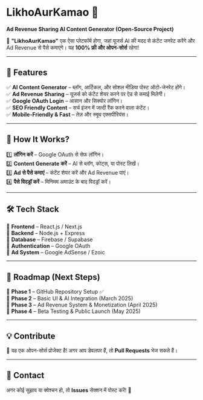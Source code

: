 # LikhoAurKamao 🚀  
**Ad Revenue Sharing AI Content Generator (Open-Source Project)**  

🌟 **"LikhoAurKamao"** एक ऐसा प्लेटफॉर्म होगा, जहां यूजर्स AI की मदद से कंटेंट जनरेट करेंगे और Ad Revenue से पैसे कमाएंगे। यह **100% फ्री और ओपन-सोर्स** रहेगा!  

---

## 📌 Features  
✅ **AI Content Generator** – ब्लॉग, आर्टिकल, और सोशल मीडिया पोस्ट ऑटो-जेनरेट होंगे।  
✅ **Ad Revenue Sharing** – यूजर्स को कंटेंट शेयर करने पर ऐड से कमाई मिलेगी।  
✅ **Google OAuth Login** – आसान और सिक्योर लॉगिन।  
✅ **SEO Friendly Content** – सर्च इंजन में जल्दी रैंक करने वाला कंटेंट।  
✅ **Mobile-Friendly & Fast** – तेज़ और स्मूथ एक्सपीरियंस।  

---

## 🚀 How It Works?  
1️⃣ **लॉगिन करें** – Google OAuth से सेफ लॉगिन।  
2️⃣ **Content Generate करें** – AI से ब्लॉग, कोट्स, या पोस्ट लिखें।  
3️⃣ **Ad से पैसे कमाएं** – कंटेंट शेयर करें और Ad Revenue पाएं।  
4️⃣ **पैसे विदड्रॉ करें** – मिनिमम अमाउंट के बाद विदड्रॉ करें।  

---

## 🛠 Tech Stack  
🔹 **Frontend** – React.js / Next.js  
🔹 **Backend** – Node.js + Express  
🔹 **Database** – Firebase / Supabase  
🔹 **Authentication** – Google OAuth  
🔹 **Ad System** – Google AdSense / Ezoic  

---

## 📅 Roadmap (Next Steps)  
🔹 **Phase 1** – GitHub Repository Setup ✅  
🔹 **Phase 2** – Basic UI & AI Integration (March 2025)  
🔹 **Phase 3** – Ad Revenue System & Monetization (April 2025)  
🔹 **Phase 4** – Beta Testing & Public Launch (May 2025)  

---

## 💡 Contribute  
📢 यह एक ओपन-सोर्स प्रोजेक्ट है! अगर आप डेवलपर हैं, तो **Pull Requests** भेज सकते हैं।  

---

## 📩 Contact  
अगर कोई सुझाव या क्वेश्चन हो, तो **Issues** सेक्शन में पोस्ट करें! 🚀
